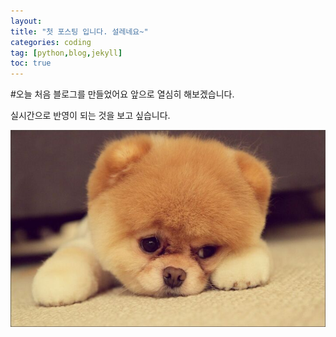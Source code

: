 ```yaml
---
layout: 
title: "첫 포스팅 입니다. 설레네요~"
categories: coding
tag: [python,blog,jekyll]
toc: true
---
```


#오늘 처음 블로그를 만들었어요
앞으로 열심히 해보겠습니다.

실시간으로 반영이 되는 것을 보고 싶습니다.

![다운로드](../images/2021-10-16-first/다운로드-16343890322491.jpg)
